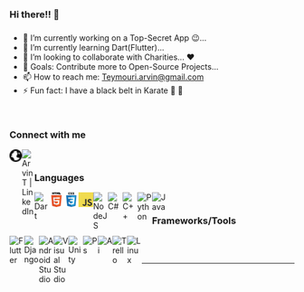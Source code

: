 ### Hi there!! 👋


### 

- 🔭 I’m currently working on a Top-Secret App :wink:...
- 🌱 I’m currently learning Dart(Flutter)...
- :busts_in_silhouette: I’m looking to collaborate with Charities... :heart:
- :goal_net: Goals: Contribute more to Open-Source Projects...
- 📫 How to reach me: Teymouri.arvin@gmail.com
- ⚡ Fun fact: I have a black belt in Karate :japan: :punch:

<br />

### Connect with me

[<img align="left" alt="Arvint.tech" width="22px" src="https://raw.githubusercontent.com/iconic/open-iconic/master/svg/globe.svg" />][website]
[<img align="left" alt="ArvinT | LinkedIn" width="22px" src="https://cdn.jsdelivr.net/npm/simple-icons@v3/icons/linkedin.svg" />][linkedin]

<br />

### Languages
<img align="left" alt="Dart" width="26px" src="https://d2eip9sf3oo6c2.cloudfront.net/tags/images/000/001/227/square_256/dart-logo.png" />
<img align="left" alt="HTML5" width="26px" src="https://raw.githubusercontent.com/github/explore/80688e429a7d4ef2fca1e82350fe8e3517d3494d/topics/html/html.png" />
<img align="left" alt="CSS3" width="26px" src="https://raw.githubusercontent.com/github/explore/80688e429a7d4ef2fca1e82350fe8e3517d3494d/topics/css/css.png" />
<img align="left" alt="JavaScript" width="26px" src="https://raw.githubusercontent.com/github/explore/80688e429a7d4ef2fca1e82350fe8e3517d3494d/topics/javascript/javascript.png" />
<img align="left" alt="NodeJS" width="26px" src="https://cdn.iconscout.com/icon/free/png-256/nodejs-6-569582.png" />
<img align="left" alt="C#" width="26px" src="https://encrypted-tbn0.gstatic.com/images?q=tbn%3AANd9GcQqfYggFxoThNlXdNepiMwPp7nhkrUb00OyZg&usqp=CAU" />
<img align="left" alt="C++" width="26px" src="https://ourcodeworld.com/public-media/gallery/categorielogo-5a284afe1346e.png" />
<img align="left" alt="Python" width="26px" src="https://os.mbed.com/media/uploads/allankliu/python.png" />
<img align="left" alt="Java" width="26px" src="https://mblayman.files.wordpress.com/2013/10/java-logo.jpg" />


<br />

### Frameworks/Tools
<img align="left" alt="Flutter" width="26px" src="https://d2eip9sf3oo6c2.cloudfront.net/tags/images/000/001/245/square_256/flutterlogo.png" />
<img align="left" alt="Django" width="26px" src="https://files.readme.io/37fef53-django_logo_256x256.png" />
<img align="left" alt="AndroidStudio" width="26px" src="https://code.visualstudio.com/assets/favicon.ico" />
<img align="left" alt="Visual Studio " width="26px" src="https://miro.medium.com/max/256/1*Ht1208XXc0MhIIE4e0PHvg.png" />
<img align="left" alt="Unity" width="26px" src="https://soundmacguy.files.wordpress.com/2018/03/unity1.png?w=256" />
<img align="left" alt="Ps" width="26px" src="https://1.bp.blogspot.com/-rZEqdjQT28w/XblbXvmrHAI/AAAAAAAAUD8/iHMDvIVriHcZKY4RHu4r3I4mGpn9jxs5QCLcBGAsYHQ/s1600/Adobe%2BPhotoshop%2B2020%2BFull%2Bversion.png" />
<img align="left" alt="Ai" width="26px" src="https://www.labnol.org/images/2008/illustratoricon.png" />
<img align="left" alt="Trello" width="26px" src="https://cdn.iconscout.com/icon/free/png-256/trello-14-1175081.png" />
<img align="left" alt="Linux" width="26px" src="https://i1.pngguru.com/preview/393/871/719/simply-styled-icon-set-731-icons-free-os-linux-penguin-illustration-png-clipart.jpg" />





<br />
<br />

---


[website]: https://arvint.tech
[linkedin]: https://www.linkedin.com/in/at33ymo/
